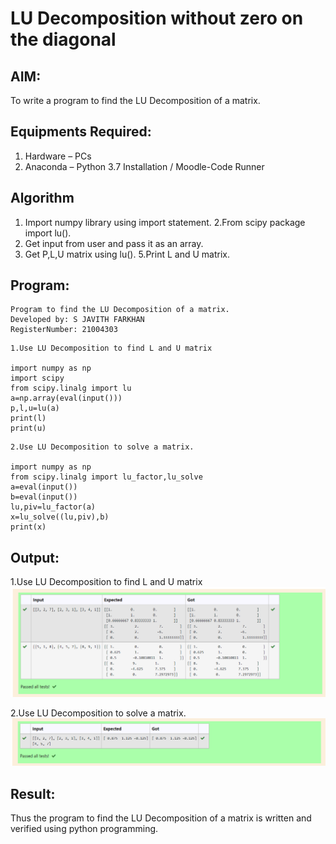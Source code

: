 # LU Decomposition without zero on the diagonal

## AIM:
To write a program to find the LU Decomposition of a matrix.

## Equipments Required:
1. Hardware – PCs
2. Anaconda – Python 3.7 Installation / Moodle-Code Runner

## Algorithm
1. Import numpy library using import statement.
2.From scipy package import lu(). 
3. Get input from user and pass it as an array.
4. Get P,L,U matrix using lu().
5.Print L and U matrix.

## Program:
```
Program to find the LU Decomposition of a matrix.
Developed by: S JAVITH FARKHAN
RegisterNumber: 21004303
```
```
1.Use LU Decomposition to find L and U matrix

import numpy as np
import scipy
from scipy.linalg import lu
a=np.array(eval(input()))
p,l,u=lu(a)
print(l)
print(u)
```

```
2.Use LU Decomposition to solve a matrix.

import numpy as np
from scipy.linalg import lu_factor,lu_solve
a=eval(input())
b=eval(input())
lu,piv=lu_factor(a)
x=lu_solve((lu,piv),b)
print(x)
```

## Output:
1.Use LU Decomposition to find L and U matrix
![gitlogo](ludecomposition.png)

2.Use LU Decomposition to solve a matrix.
![gitlogo](ludecomposition2.png)
## Result:
Thus the program to find the LU Decomposition of a matrix is written and verified using python programming.

